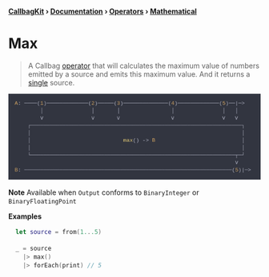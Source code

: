 #### [CallbagKit][Callbag] › [Documentation][Documentation] › [Operators][Operators] › [Mathematical][Mathematical]
# Max
> A Callbag [operator][Operators] that will calculates the maximum value of numbers
> emitted by a source and emits this maximum value. And it returns a [single][Sources]
> source.

<img src="./Max.png">

<!-- ```swift
A: ────(1)─────────────(2)─────(3)──────────────(4)─────────────(5)──|─>
        │               │       │                │               │   │
        ⅴ               ⅴ       ⅴ                ⅴ               ⅴ   ⅴ
    ┌──────────────────────────────────────────────────────────────────┐
    │                                                                  │
    │                             max() -> B                           │
    │                                                                  │
    └────────────────────────────────────────────────────────────────┬─┘
                                                                     ⅴ
B: ─────────────────────────────────────────────────────────────────(5)|─>
``` -->

**Note**
Available when `Output` conforms to `BinaryInteger` or `BinaryFloatingPoint`

**Examples**

```swift
  let source = from(1...5)

  _ = source
    |> max()
    |> forEach(print) // 5
```

[Callbag]: <../../../README.md> (Callbag)
[Documentation]: <../../README.md> (Documentation)
[Operators]: <../README.md> (Operators)
[Mathematical]: <./README.md> (Mathematical)

[Sources]: <../../Sources/README.md> (Sources)